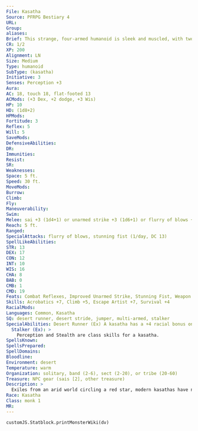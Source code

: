 ```yaml
---
File: Kasatha
Source: PFRPG Bestiary 4
URL: 
Group: 
aliases: 
Brief: This strange, four-armed humanoid is sleek and muscled, with two spiked blades raised to strike.
CR: 1/2
XP: 200
Alignment: LN
Size: Medium
Type: humanoid
SubType: (kasatha)
Initiative: 3
Senses: Perception +3
Aura: 
AC: 18, touch 18, flat-footed 13
ACMods: (+3 Dex, +2 dodge, +3 Wis)
HP: 10
HD: (1d8+2)
HPMods: 
Fortitude: 3
Reflex: 5
Will: 5
SaveMods: 
DefensiveAbilities: 
DR: 
Immunities: 
Resist: 
SR: 
Weaknesses: 
Space: 5 ft.
Speed: 30 ft.
MoveMods: 
Burrow: 
Climb: 
Fly: 
Maneuverability: 
Swim: 
Melee: sai +3 (1d4+1) or unarmed strike +3 (1d6+1) or flurry of blows +2/+2 (1d6+1)
Reach: 5 ft.
Ranged: 
SpecialAttacks: flurry of blows, stunning fist (1/day, DC 13)
SpellLikeAbilities: 
STR: 13
DEX: 17
CON: 12
INT: 10
WIS: 16
CHA: 8
BAB: 0
CMB: 1
CMD: 19
Feats: Combat Reflexes, Improved Unarmed Strike, Stunning Fist, Weapon Finesse
Skills: Acrobatics +7, Climb +5, Escape Artist +7, Survival +4
RacialMods: 
Languages: Common, Kasatha
SQ: desert runner, desert stride, jumper, multi-armed, stalker
SpecialAbilities: Desert Runner (Ex) A kasatha has a +4 racial bonus on Constitution checks and Fortitude saves to avoid fatigue, exhaustion, and other ill effects from running, forced marches, starvation, thirst, and hot or cold environments.  Desert Stride (Ex) A kasatha moves through nonmagical difficult terrain in desert environments at normal speed.  Jumper (Ex) A kasatha is always considered to have a running start when attempting Acrobatics checks to jump.  Multi-Armed (Ex) A kasatha has four arms. One hand is considered its primary hand; all others are considered off hands. It can use any of its hands for other purposes that require free hands.
  Stalker (Ex): >
    Perception and Stealth are class skills for a kasatha.
SpellsKnown: 
SpellsPrepared: 
SpellDomains: 
Bloodline: 
Environment: desert
Temperature: warm
Organization: solitary, band (2-6), sect (2-20), or tribe (20-60)
Treasure: NPC gear (sais [2], other treasure)
Description: >
  Exiles from an arid world circling a red star, modern kasathas have no idea how they left their home or how to return, but they keep searching for a way back. A clannish and secretive people, they have a matriarchal society, but other races have difficulty recognizing any physical difference between females and males. Kasathas keep their mouths hidden behind clothing, and don't remove this clothing in the presence of other races. They are omnivores, but prefer meat and salty foods. Upon reaching adulthood, many kasathas leave their clans to search the world for adventure, treasure, and ways to return to their homeworld.  KASATHA CHARACTERS Kasathas are defined by their class levels-they do not possess racial Hit Dice. They have the following racial traits.  +2 Dexterity, +2 Wisdom: Kasathas are nimble and perceptive.  Defensive Training (Ex): Kasathas have a +2 dodge bonus to Armor Class.  Desert Runner (Ex): See the stat block above.  Desert Stride (Ex): See the stat block above.  Jumper (Ex): See the stat block above.  Multi-Armed (Ex): See the stat block above. Stalker (Ex): See the stat block above.  Languages: Kasathas speak Common and Kasatha. A kasatha with a high Intelligence score can choose from the following: Dwarven, Draconic, Gnoll, Orc, and Sphinx.
Race: Kasatha
Class: monk 1
MR: 
---
```

```dataviewjs
customJS.Statblock.printMonsterWiki(dv)
```
